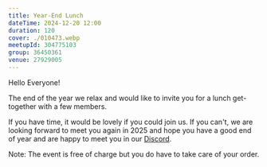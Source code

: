 ```yaml
---
title: Year-End Lunch
dateTime: 2024-12-20 12:00
duration: 120
cover: ./010473.webp
meetupId: 304775103
group: 36450361
venue: 27929005
---
```


Hello Everyone!

The end of the year we relax and would like to invite you for a lunch get-together with a few members.

If you have time, it would be lovely if you could join us. If you can't, we are looking forward to meet you again in 2025 and hope you have a good end of year and are happy to meet you in our [Discord](https://owddm.com/discord).

Note: The event is free of charge but you do have to take care of your order.
